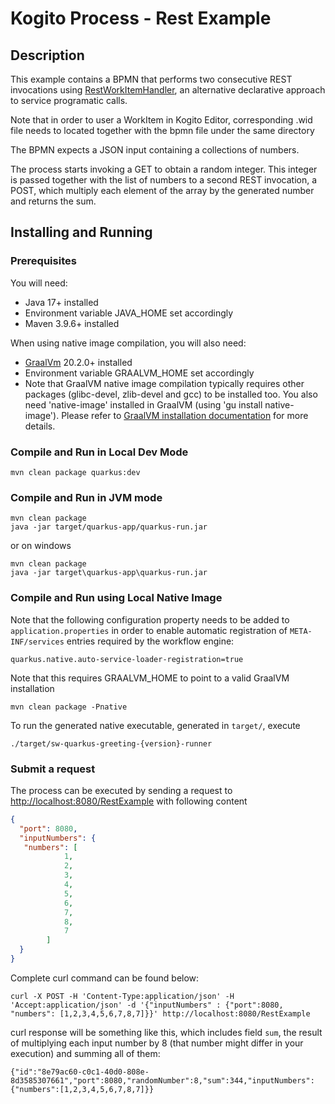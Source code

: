 # Kogito Process - Rest Example

## Description

This example contains a BPMN that performs two consecutive REST invocations using [RestWorkItemHandler](https://github.com/apache/incubator-kie-kogito-runtimes/blob/main/kogito-workitems/kogito-rest-workitem/src/main/java/org/kogito/workitem/rest/RestWorkItemHandler.java), an alternative declarative approach to service programatic calls.

Note that in order to user a WorkItem in Kogito Editor, corresponding .wid file needs to located together with the bpmn file under the same directory

The BPMN expects a JSON input containing a collections of numbers.

The process starts invoking a GET to obtain a random integer. 
This integer is passed together with the list of numbers to  a second REST invocation, a POST, which multiply each element of the array by the generated number
and returns the sum. 

## Installing and Running

### Prerequisites
 
You will need:
  - Java 17+ installed
  - Environment variable JAVA_HOME set accordingly
  - Maven 3.9.6+ installed

When using native image compilation, you will also need: 
  - [GraalVm](https://www.graalvm.org/downloads/) 20.2.0+ installed
  - Environment variable GRAALVM_HOME set accordingly
  - Note that GraalVM native image compilation typically requires other packages (glibc-devel, zlib-devel and gcc) to be installed too.  You also need 'native-image' installed in GraalVM (using 'gu install native-image'). Please refer to [GraalVM installation documentation](https://www.graalvm.org/docs/reference-manual/aot-compilation/#prerequisites) for more details.

### Compile and Run in Local Dev Mode

```text
mvn clean package quarkus:dev    
```

### Compile and Run in JVM mode

```text
mvn clean package 
java -jar target/quarkus-app/quarkus-run.jar
```

or on windows

```text
mvn clean package
java -jar target\quarkus-app\quarkus-run.jar
```

### Compile and Run using Local Native Image
Note that the following configuration property needs to be added to `application.properties` in order to enable automatic registration of `META-INF/services` entries required by the workflow engine:
```
quarkus.native.auto-service-loader-registration=true
```

Note that this requires GRAALVM_HOME to point to a valid GraalVM installation

```text
mvn clean package -Pnative
```
  
To run the generated native executable, generated in `target/`, execute

```text
./target/sw-quarkus-greeting-{version}-runner
```

### Submit a request

The process can be executed by sending a request to [http://localhost:8080/RestExample](http://localhost:8080/RestExample)
with following content 

```json
{
  "port": 8080,
  "inputNumbers": {
   "numbers": [
            1,
            2,
            3,
            4,
            5,
            6,
            7,
            8,
            7
        ]
  }
}
```

Complete curl command can be found below:

```text
curl -X POST -H 'Content-Type:application/json' -H 'Accept:application/json' -d '{"inputNumbers" : {"port":8080, "numbers": [1,2,3,4,5,6,7,8,7]}}' http://localhost:8080/RestExample
```

curl response will be something like this, which includes field `sum`, the result of multiplying each input number by 8 (that number might differ in your execution) and summing all of them:

```text
{"id":"8e79ac60-c0c1-40d0-808e-8d3585307661","port":8080,"randomNumber":8,"sum":344,"inputNumbers":{"numbers":[1,2,3,4,5,6,7,8,7]}}
```
